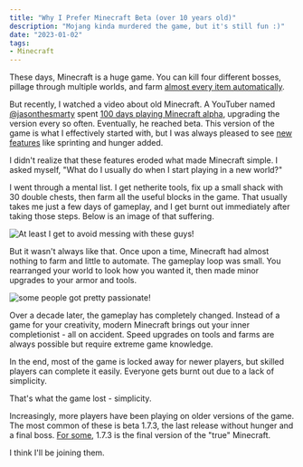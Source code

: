 ```yaml
---
title: "Why I Prefer Minecraft Beta (over 10 years old)"
description: "Mojang kinda murdered the game, but it's still fun :)"
date: "2023-01-02"
tags:
- Minecraft
---
```


These days, Minecraft is a huge game. You can kill four different bosses, pillage through multiple worlds, and farm [almost every item automatically](https://docs.google.com/spreadsheets/d/1S3jBzfy_PtJhQI_5jFIN3lXBiUEMebt_rT2x5os2MYw). 

But recently, I watched a video about old Minecraft. A YouTuber named [@jasonthesmarty](https://www.youtube.com/@jasonthesmarty) spent [100 days playing Minecraft alpha](https://www.youtube.com/watch?v=0jyo933K5Ww), upgrading the version every so often. Eventually, he reached beta. This version of the game is what I effectively started with, but I was always pleased to see [new features](https://minecraft.fandom.com/wiki/Java_Edition_version_history) like sprinting and hunger added. 

I didn't realize that these features eroded what made Minecraft simple. I asked myself, "What do I usually do when I start playing in a new world?" 

I went through a mental list. I get netherite tools, fix up a small shack with 30 double chests, then farm all the useful blocks in the game. That usually takes me just a few days of gameplay, and I get burnt out immediately after taking those steps. Below is an image of that suffering. 

![At least I get to avoid messing with these guys!](https://i.imgur.com/Ow3xUxj.png)

But it wasn't always like that. Once upon a time, Minecraft had almost nothing to farm and little to automate. The gameplay loop was small. You rearranged your world to look how you wanted it, then made minor upgrades to your armor and tools. 

![*some people* got pretty passionate!](https://i.imgur.com/4OB1R8S.png)

Over a decade later, the gameplay has completely changed. Instead of a game for your creativity, modern Minecraft brings out your inner completionist - all on accident. Speed upgrades on tools and farms are always possible but require extreme game knowledge. 

In the end, most of the game is locked away for newer players, but skilled players can complete it easily. Everyone gets burnt out due to a lack of simplicity. 

That's what the game lost - simplicity. 

Increasingly, more players have been playing on older versions of the game. The most common of these is beta 1.7.3, the last release without hunger and a final boss. [For some](https://www.youtube.com/watch?v=XxSuECwYHG8), 1.7.3 is the final version of the "true" Minecraft. 

I think I'll be joining them. 

